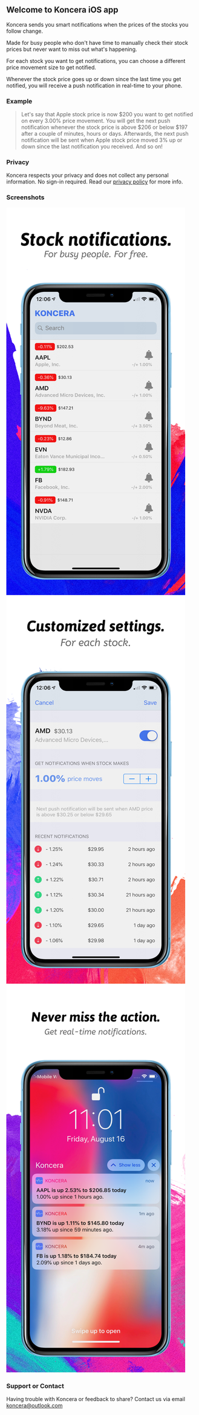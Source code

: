 ## Welcome to Koncera iOS app

Koncera sends you smart notifications when the prices of the stocks you follow change. 

Made for busy people who don't have time to manually check their stock prices but never want to miss out what's happening.

For each stock you want to get notifications, you can choose a different price movement size to get notified. 

Whenever the stock price goes up or down since the last time you get notified, you will receive a push notification in real-time to your phone.

### Example

> Let's say that Apple stock price is now $200 you want to get notified on every 3.00% price movement. You will get the next push notification whenever the stock price is above $206 or below $197 after a couple of minutes, hours or days. 
Afterwards, the next push notification will be sent when Apple stock price moved 3% up or down since the last notification you received. And so on!

### Privacy
Koncera respects your privacy and does not collect any personal information. No sign-in required. 
Read our [privacy policy](https://koncera.flycricket.io/privacy.html) for more info.

### Screenshots

![Image](Screenshot1.png)
![Image](Screenshot2.png)
![Image](Screenshot3.png)

### Support or Contact

Having trouble with Koncera or feedback to share? Contact us via email [koncera@outlook.com](mailto:kocera@outlook.com)
